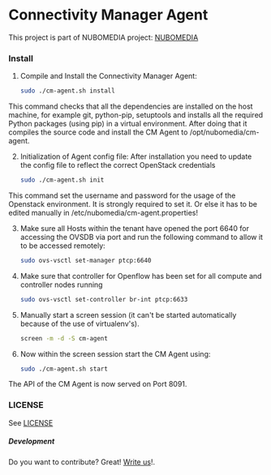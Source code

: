 Connectivity Manager Agent
=====================================================================================

This project is part of NUBOMEDIA project: [NUBOMEDIA](http://www.nubomedia.eu/)

### Install

1. Compile and Install the Connectivity Manager Agent:
    ```bash
    sudo ./cm-agent.sh install	
    ```
This command checks that all the dependencies are installed on the host machine, for example git, python-pip, setuptools and installs all the required Python packages (using pip) in a virtual environment.
After doing that it compiles the source code and install the CM Agent to /opt/nubomedia/cm-agent.


2. Initialization of Agent config file: After installation you need to update the config file to reflect the correct OpenStack credentials
    ```bash
	sudo ./cm-agent.sh init
    ```
This command set the username and password for the usage of the Openstack environment. It is strongly required to set it. Or else it has to be edited manually in /etc/nubomedia/cm-agent.properties!

3. Make sure all Hosts within the tenant have opened the port 6640 for accessing the OVSDB via port and run the following command to allow it to be accessed remotely:
    ```bash
	sudo ovs-vsctl set-manager ptcp:6640
    ```
4. Make sure that controller for Openflow has been set for all compute and controller nodes running
    ```bash
    sudo ovs-vsctl set-controller br-int ptcp:6633
    ```
 
5. Manually start a screen session (it can't be started automatically because of the use of virtualenv's).
	```bash
	screen -m -d -S cm-agent
	```

6. Now within the screen session start the CM Agent using:
    ```bash
	sudo ./cm-agent.sh start
	```

The API of the CM Agent is now served on Port 8091.


### LICENSE

See [LICENSE][LICENSE]

##### Development

Do you want to contribute? Great! [Write us](mailto:nubomedia@av.tu-berlin.de)!.

[LICENSE]:./LICENSE
